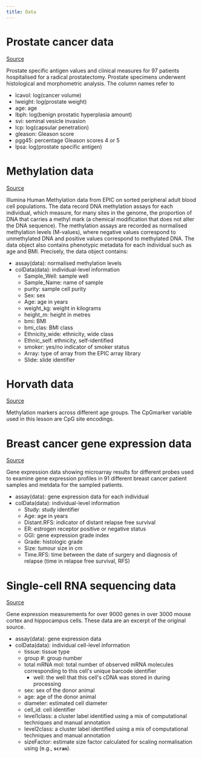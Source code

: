 ```yaml
---
title: Data
---
```


# Prostate cancer data

[Source](https://search.r-project.org/CRAN/refmans/bayesQR/html/Prostate.html)

Prostate specific antigen values and clinical measures for 97 patients hospitalised for a radical prostatectomy. Prostate specimens underwent histological and morphometric analysis. The column names refer to

- lcavol: log(cancer volume)
- lweight: log(prostate weight)
- age: age
- lbph: log(benign prostatic hyperplasia amount)
- svi: seminal vesicle invasion
- lcp: log(capsular penetration)
- gleason: Gleason score
- pgg45: percentage Gleason scores 4 or 5
- lpsa: log(prostate specific antigen)

# Methylation data

[Source](https://bioconductor.org/packages/release/data/experiment/html/FlowSorted.Blood.EPIC.html)

Illumina Human Methylation data from EPIC on sorted peripheral adult blood cell populations. The data record DNA methylation assays for each individual, which measure, for many sites in the genome, the proportion of DNA that carries a methyl mark (a chemical modification that does not alter the DNA sequence). The methylation assays are recorded as normalised methylation levels (M-values), where negative values correspond to unmethylated DNA and positive values correspond to methylated DNA. The data object also contains phenotypic metadata for each individual such as age and BMI. Precisely, the data object contains:

- assay(data): normalised methylation levels
- colData(data): individual-level information
  - Sample\_Well: sample well
  - Sample\_Name: name of sample
  - purity: sample cell purity
  - Sex: sex
  - Age: age in years
  - weight\_kg: weight in kilograms
  - height\_m: height in metres
  - bmi: BMI
  - bmi\_clas: BMI class
  - Ethnicity\_wide: ethnicity, wide class
  - Ethnic\_self: ethnicity, self-identified
  - smoker: yes/no indicator of smoker status
  - Array: type of array from the EPIC array library
  - Slide: slide identifier

# Horvath data

[Source](https://journals.plos.org/plosone/article?id=10.1371/journal.pone.0014821#s5)

Methylation markers across different age groups. The CpGmarker variable used in this lesson are CpG site encodings.

# Breast cancer gene expression data

[Source](https://www.ncbi.nlm.nih.gov/geo/query/acc.cgi?acc=GSE2990)

Gene expression data showing microarray results for different probes used to examine gene expression profiles in 91 different breast cancer patient samples and metdata for the sampled patients.

- assay(data): gene expression data for each individual
- colData(data): individual-level information
  - Study: study identifier
  - Age: age in years
  - Distant.RFS: indicator of distant relapse free survival
  - ER: estrogen receptor positive or negative status
  - GGI: gene expression grade index
  - Grade: histologic grade
  - Size: tumour size in cm
  - Time.RFS: time between the date of surgery and diagnosis of relapse (time in relapse free survival, RFS)

# Single-cell RNA sequencing data

[Source](https://pubmed.ncbi.nlm.nih.gov/25700174/)

Gene expression measurements for over 9000 genes in over 3000 mouse cortex and hippocampus cells. These data are an excerpt of the original source.

- assay(data): gene expression data
- colData(data): individual cell-level information
  - tissue: tissue type
  - group #: group number
  - total mRNA mol: total number of observed mRNA molecules corresponding to this cell's unique barcode identifier
    - well: the well that this cell's cDNA was stored in during processing
  - sex: sex of the donor animal
  - age: age of the donor animal
  - diameter: estimated cell diameter
  - cell\_id: cell identifier
  - level1class: a cluster label identified using a mix of computational techniques and manual annotation
  - level2class: a cluster label identified using a mix of computational techniques and manual annotation
  - sizeFactor:   estimate size factor calculated for scaling normalisation using (e.g., **`scran`**).




